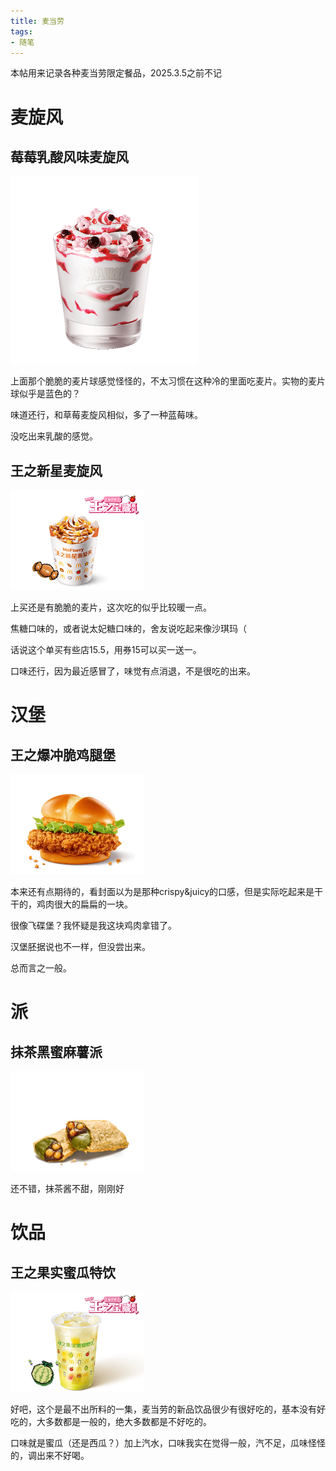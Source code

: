 ```yaml
---
title: 麦当劳
tags:
- 随笔
---
```




本帖用来记录各种麦当劳限定餐品，2025.3.5之前不记

# 麦旋风

## 莓莓乳酸风味麦旋风

<img title="" src="https://github.com/DuneArrakis/DuneArrakis.github.io/blob/main/file/%E9%BA%A6%E5%BD%93%E5%8A%B3/%E8%8E%93%E8%8E%93%E4%B9%B3%E9%85%B8%E9%A3%8E%E5%91%B3%E9%BA%A6%E6%97%8B%E9%A3%8E.png?raw=true" alt="" data-align="center" style="zoom:50%;">

上面那个脆脆的麦片球感觉怪怪的，不太习惯在这种冷的里面吃麦片。实物的麦片球似乎是蓝色的？

味道还行，和草莓麦旋风相似，多了一种蓝莓味。

没吃出来乳酸的感觉。

## 王之新星麦旋风

<img title="" src="https://github.com/DuneArrakis/DuneArrakis.github.io/blob/main/file/%E9%BA%A6%E5%BD%93%E5%8A%B3/%E7%8E%8B%E4%B9%8B%E6%96%B0%E6%98%9F%E9%BA%A6%E6%97%8B%E9%A3%8E.png?raw=true" alt="" data-align="center" style="zoom:50%;">

上买还是有脆脆的麦片，这次吃的似乎比较暖一点。

焦糖口味的，或者说太妃糖口味的，舍友说吃起来像沙琪玛（

话说这个单买有些店15.5，用券15可以买一送一。

口味还行，因为最近感冒了，味觉有点消退，不是很吃的出来。

# 汉堡

## 王之爆冲脆鸡腿堡

<img title="" src="https://github.com/DuneArrakis/DuneArrakis.github.io/blob/main/file/%E9%BA%A6%E5%BD%93%E5%8A%B3/%E7%8E%8B%E4%B9%8B%E7%88%86%E5%86%B2%E8%84%86%E9%B8%A1%E8%85%BF%E5%A0%A1.png?raw=true" alt="" data-align="center" style="zoom:50%;">

本来还有点期待的，看封面以为是那种crispy&juicy的口感，但是实际吃起来是干干的，鸡肉很大的扁扁的一块。

很像飞碟堡？我怀疑是我这块鸡肉拿错了。

汉堡胚据说也不一样，但没尝出来。

总而言之一般。

# 派

## 抹茶黑蜜麻薯派

<img title="" src="https://github.com/DuneArrakis/DuneArrakis.github.io/blob/main/file/%E9%BA%A6%E5%BD%93%E5%8A%B3/%E6%8A%B9%E8%8C%B6%E9%BB%91%E8%9C%9C%E9%BA%BB%E8%96%AF%E6%B4%BE.png?raw=true" alt="" data-align="center" style="zoom:50%;">

还不错，抹茶酱不甜，刚刚好

# 饮品

## 王之果实蜜瓜特饮

<img title="" src="https://github.com/DuneArrakis/DuneArrakis.github.io/blob/main/file/%E9%BA%A6%E5%BD%93%E5%8A%B3/%E7%8E%8B%E4%B9%8B%E6%9E%9C%E5%AE%9E%E8%9C%9C%E7%93%9C%E7%89%B9%E9%A5%AE.png?raw=true" alt="" data-align="center" style="zoom:50%;">

好吧，这个是最不出所料的一集，麦当劳的新品饮品很少有很好吃的，基本没有好吃的，大多数都是一般的，绝大多数都是不好吃的。

口味就是蜜瓜（还是西瓜？）加上汽水，口味我实在觉得一般，汽不足，瓜味怪怪的，调出来不好喝。
